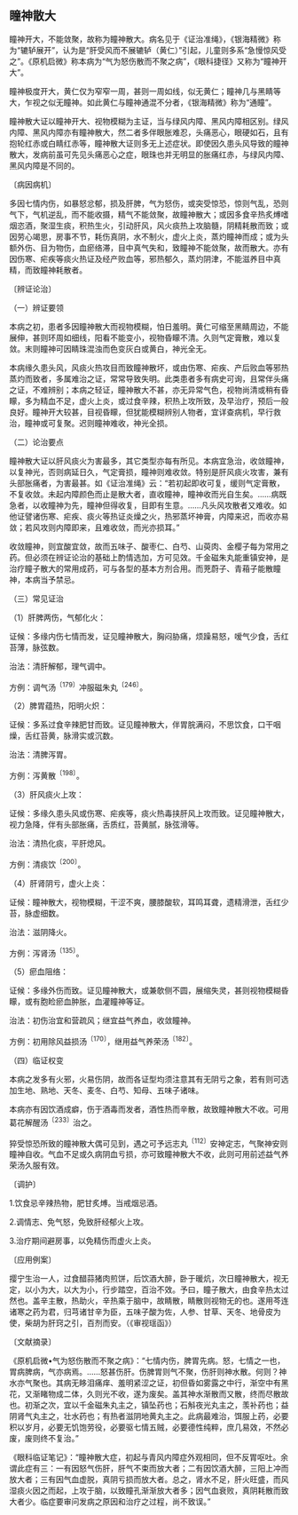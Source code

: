 ## 瞳神散大

瞳神开大，不能敛聚，故称为瞳神散大。病名见于《证治准绳》，《银海精微》称为“辘轳展开”，认为是“肝受风而不展辘轳（黄仁）”引起，儿童则多系“急慢惊风受之”。《原机启微》称本病为“气为怒伤散而不聚之病”，《眼科捷径》又称为“瞳神开大”。

瞳神极度开大，黄仁仅为窄窄一周，甚则一周如线，似无黄仁；瞳神几与黑睛等大，乍视之似无瞳神。如此黄仁与瞳神通混不分者，《银海精微》称为“通瞳”。

瞳神散大证以瞳神开大、视物模糊为主证，当与绿风内障、黑风内障相区别。绿风内障、黑风内障亦有瞳神散大，然二者多伴眼胀难忍，头痛恶心，眼硬如石，且有抱轮红赤或白睛红赤等，瞳神散大证则多无上述症状。即使因久患头风导致的瞳神散大，发病前虽可先见头痛恶心之症，眼珠也并无明显的胀痛红赤，与绿风内障、黑风内障是不同的。

〔病因病机〕

多因七情内伤，如暴怒忿郁，损及肝脾，气为怒伤，或突受惊恐，惊则气乱，恐则气下，气机逆乱，而不能收摄，精气不能敛聚，故瞳神散大；或因多食辛热炙煿嗜烟恣酒，聚湿生痰，积热生火，引动肝风，风火痰热上攻脑髓，阴精耗散而致；或因劳心竭思，房事不节，耗伤真阴，水不制火，虚火上炎，蒸灼瞳神而成；或为头额外伤、目为物伤，血瘀络滞，目中真气失和，致瞳神不能敛聚，故而散大。亦有因伤寒、疟疾等痰火热证及经产败血等，邪热郁久，蒸灼阴津，不能滋养目中真精，而致瞳神耗散者。

〔辨证论治〕

（一）辨证要领

本病之初，患者多因瞳神散大而视物模糊，怕日羞明。黄仁可缩至黑睛周边，不能展伸，甚则环周如细线，阳看不能变小，视物昏矇不清。久则气定膏散，难以复敛。末则瞳神可因睛珠混浊而色变灰白或黄白，神光全无。

本病缘久患头风，风痰火热攻目而致瞳神散坏，或由伤寒、疟疾、产后败血等邪热蒸灼而致者，多属难治之证，常常导致失明。此类患者多有病史可询，且常伴头痛之证，不难辨别；本病之轻证，瞳神散大不甚，亦无异常气色，视物尚清或稍有昏矇，多为精血不足，虚火上炎，或过食辛辣，积热上攻所致，及早治疗，预后一般良好。瞳神开大较甚，目视昏矇，但犹能模糊辨别人物者，宜详查病机，早行救治，瞳神或可复聚。迟则瞳神难收，神光全损。

（二）论治要点

瞳神散大证以肝风痰火为害最多，其它类型亦每有所见。本病宜急治，收敛瞳神，以复神光，否则病延日久，气定膏损，瞳神则难收敛。特别是肝风痰火攻害，兼有头部胀痛者，为害最甚。如《证治准绳》云：“若初起即收可复，缓则气定膏散，不复收敛。未起内障颜色而止是散大者，直收瞳神，瞳神收而光自生矣。……病既急者，以收瞳神为先，瞳神但得收复，目即有生意。……凡头风攻散者又难收。如他证譬诸伤寒、疟疾、痰火等热证炎燥之火，热邪蒸坏神膏，内障来迟，而收亦易敛；若风攻则内障即来，且难收敛，而光亦损耳。”

收敛瞳神，则宜酸宜敛，故而五味子、酸枣仁、白芍、山萸肉、金樱子每为常用之药。但必须在辨证论治的基础上酌情选加，方可见效。千金磁朱丸能重镇安神，是治疗瞳子散大的常用成药，可与各型的基本方剂合用。而茺蔚子、青葙子能散瞳神，本病当予禁忌。

（三）常见证治

（1）肝脾两伤，气郁化火：

证候：多缘内伤七情而发，证见瞳神散大，胸闷胁痛，烦躁易怒，嗳气少食，舌红苔薄，脉弦数。

治法：清肝解郁，理气调中。

方例：调气汤<sup>〔179〕</sup>冲服磁朱丸<sup>〔246〕</sup>。

（2）脾胃蕴热，阳明火炽：

证候：多系过食辛辣肥甘而致。证见瞳神散大，伴胃脘满闷，不思饮食，口干咽燥，舌红苔黄，脉滑实或沉数。

治法：清脾泻胃。

方例：泻黄散<sup>〔198〕</sup>。

（3）肝风痰火上攻：

证候：多缘久患头风或伤寒、疟疾等，痰火热毒挟肝风上攻而致。证见瞳神散大，视力急降，伴有头部胀痛，舌质红，苔黄腻，脉弦滑等。

治法：清热化痰，平肝熄风。

方例：清痰饮<sup>〔200〕</sup>。

（4）肝肾阴亏，虚火上炎：

证候：瞳神散大，视物模糊，干涩不爽，腰膝酸软，耳鸣耳聋，遗精滑泄，舌红少苔，脉虚细数。

治法：滋阴降火。

方例：泻肾汤<sup>〔135〕</sup>。

（5）瘀血阻络：

证候：多缘外伤而致。证见瞳神散大，或兼欹侧不圆，展缩失灵，甚则视物模糊昏矇，或有胞睑瘀血肿胀，血灌瞳神等证。

治法：初伤治宜和营疏风；继宜益气养血，收敛瞳神。

方例：初用除风益损汤<sup>〔170〕</sup>，继用益气养荣汤<sup>〔182〕</sup>。

（四）临证权变

本病之发多有火邪，火易伤阴，故而各证型均须注意其有无阴亏之象，若有则可选加生地、熟地、天冬、麦冬、白芍、知母、五味子诸味。

本病亦有因饮酒成癖，伤于酒毒而发者，酒性热而辛散，故致瞳神散大不收。可用葛花解醒汤<sup>〔233〕</sup>治之。

猝受惊恐所致的瞳神散大偶可见到，遇之可予远志丸<sup>〔112〕</sup>安神定志，气聚神安则瞳神自收。气血不足或久病阴血亏损，亦可致瞳神散大不收，此则可用前述益气养荣汤久服有效。

〔调护〕

1.饮食忌辛辣热物，肥甘炙煿。当戒烟忌酒。

2.调情志、免气怒，免致肝经郁火上攻。

3.治疗期间避房事，以免精伤而虚火上炎。

〔应用例案〕

撄宁生治一人，过食醋蒜猪肉煎饼，后饮酒大醉，卧于暖炕，次日瞳神散大，视无定，以小为大，以大为小，行步踏空，百治不效。予曰，瞳子散大，由食辛热太过然也。盖辛主散，热助火，辛热乘于脑中，故睛散，睛散则视物无的也。遂用芩连诸寒之药为君，归芎诸甘辛为臣，五味子酸为佐，人参、甘草、天冬、地骨皮为使，柴胡为肝窍之引，百剂而安。（《审视瑶函》）

〔文献摘录〕

《原机启微•气为怒伤散而不聚之病》：“七情内伤，脾胃先病。怒，七情之一也，胃病脾病，气亦病焉。……怒甚伤肝。伤脾胃则气不聚，伤肝则神水散。何则？神水亦气聚也。其病无眵泪痛痒、羞明紧涩之证，初但昏如雾露之中行，渐空中有黑花，又渐睹物成二体，久则光不收，遂为废矣。盖其神水渐散而又散，终而尽散故也。初渐之次，宜以千金磁朱丸主之，镇坠药也；石斛夜光丸主之，羡补药也；益阴肾气丸主之，壮水药也；有热者滋阴地黄丸主之。此病最难治，饵服上药，必要积以岁月，必要无饥饱劳役，必要驱七情五贼，必要德性纯粹，庶几易效，不然必废，废则终不复治。”

《眼科临证笔记》：“瞳神散大症，初起与青风内障症外观相同，但不反胃呕吐。余谓此症有三：一有因怒气伤肝，肝气不束而放大者；二有因饮酒大醉，三阳上冲而放大者；三有因气血虚脱，真阴亏损而放大者。总之，肾水不足，肝火旺盛，而风湿痰火因之而起，上攻于脑，以致瞳孔渐渐放大者多；因气血衰败，真阴耗散而致大者少。临症要审问发病之原因和治疗之过程，尚不致误。”
